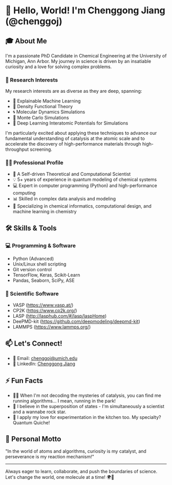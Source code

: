 # 👋 Hello, World! I'm Chenggong Jiang (@chenggoj)

## 🎓 About Me

I'm a passionate PhD Candidate in Chemical Engineering at the University of Michigan, Ann Arbor. My journey in science is driven by an insatiable curiosity and a love for solving complex problems.

### 🔬 Research Interests

My research interests are as diverse as they are deep, spanning:

- 🧠 Explainable Machine Learning
- 🔬 Density Functional Theory
- 🌀 Molecular Dynamics Simulations
- 🎲 Monte Carlo Simulations
- 🔮 Deep Learning Interatomic Potentials for Simulations

I'm particularly excited about applying these techniques to advance our fundamental understanding of catalysis at the atomic scale and to accelerate the discovery of high-performance materials through high-throughput screening.

### 👨‍🔬 Professional Profile

- 🚀 A Self-driven Theoretical and Computational Scientist
- 💡 5+ years of experience in quantum modeling of chemical systems
- 💻 Expert in computer programming (Python) and high-performance computing
- 📊 Skilled in complex data analysis and modeling
- 🧪 Specializing in chemical informatics, computational design, and machine learning in chemistry

## 🛠 Skills & Tools

### 💻 Programming & Software
- Python (Advanced)
- Unix/Linux shell scripting
- Git version control
- TensorFlow, Keras, Scikit-Learn
- Pandas, Seaborn, SciPy, ASE

### 🧪 Scientific Software
- VASP (https://www.vasp.at/)
- CP2K (https://www.cp2k.org/)
- LASP (http://lasphub.com/#/lasp/laspHome)
- DeePMD-kit (https://github.com/deepmodeling/deepmd-kit)
- LAMMPS (https://www.lammps.org/)

## 📫 Let's Connect!

- 📧 Email: chenggoj@umich.edu
- 💼 LinkedIn: [Chenggong Jiang](https://www.linkedin.com/in/chenggong-jiang-b46464248)

## ⚡ Fun Facts

- 🏃‍♂️ When I'm not decoding the mysteries of catalysis, you can find me running algorithms... I mean, running in the park!
- 🎸 I believe in the superposition of states - I'm simultaneously a scientist and a wannabe rock star.
- 🍳 I apply my love for experimentation in the kitchen too. My specialty? Quantum Quiche!

## 🌟 Personal Motto

"In the world of atoms and algorithms, curiosity is my catalyst, and perseverance is my reaction mechanism!"

---

Always eager to learn, collaborate, and push the boundaries of science. Let's change the world, one molecule at a time! 🌍🔬
